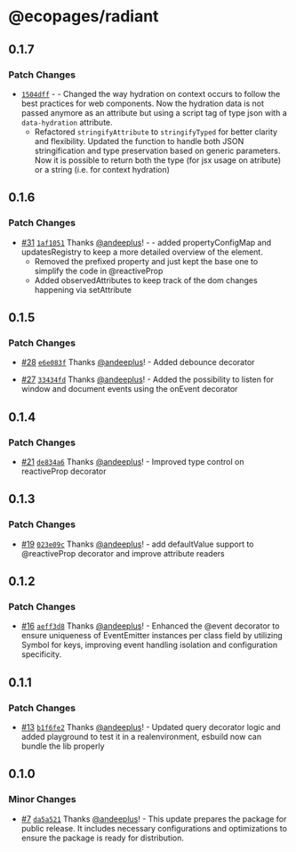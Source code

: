 # @ecopages/radiant

## 0.1.7

### Patch Changes

- [`1504dff`](https://github.com/ecopages/radiant/commit/1504dffb70da7dfd955faf61ea45f03b2427803b) - - Changed the way hydration on context occurs to follow the best practices for web components. Now the hydration data is not passed anymore as an attribute but using a script tag of type json with a `data-hydration` attribute.
  - Refactored `stringifyAttribute` to `stringifyTyped` for better clarity and flexibility. Updated the function to handle both JSON stringification and type preservation based on generic parameters. Now it is possible to return both the type (for jsx usage on atribute) or a string (i.e. for context hydration)

## 0.1.6

### Patch Changes

- [#31](https://github.com/ecopages/radiant/pull/31) [`1af1051`](https://github.com/ecopages/radiant/commit/1af1051af5f119e92690b3aa6a653075faddbc03) Thanks [@andeeplus](https://github.com/andeeplus)! - - added propertyConfigMap and updatesRegistry to keep a more detailed overview of the element.
  - Removed the prefixed property and just kept the base one to simplify the code in @reactiveProp
  - Added observedAttributes to keep track of the dom changes happening via setAttribute

## 0.1.5

### Patch Changes

- [#28](https://github.com/ecopages/radiant/pull/28) [`e6e083f`](https://github.com/ecopages/radiant/commit/e6e083fe6cdb0c021bf435f2e312c0d892c4867f) Thanks [@andeeplus](https://github.com/andeeplus)! - Added debounce decorator

- [#27](https://github.com/ecopages/radiant/pull/27) [`33434fd`](https://github.com/ecopages/radiant/commit/33434fd54342e99670c852709dd9546be13f3f71) Thanks [@andeeplus](https://github.com/andeeplus)! - Added the possibility to listen for window and document events using the onEvent decorator

## 0.1.4

### Patch Changes

- [#21](https://github.com/ecopages/radiant/pull/21) [`de834a6`](https://github.com/ecopages/radiant/commit/de834a6692da41f5c671abeb16ddc325367aca7e) Thanks [@andeeplus](https://github.com/andeeplus)! - Improved type control on reactiveProp decorator

## 0.1.3

### Patch Changes

- [#19](https://github.com/ecopages/radiant/pull/19) [`023e09c`](https://github.com/ecopages/radiant/commit/023e09c48ef4b8d0a34864c847475abf926baace) Thanks [@andeeplus](https://github.com/andeeplus)! - add defaultValue support to @reactiveProp decorator and improve attribute readers

## 0.1.2

### Patch Changes

- [#16](https://github.com/ecopages/radiant/pull/16) [`aeff3d8`](https://github.com/ecopages/radiant/commit/aeff3d827f59c326d130926e14c7060304e99852) Thanks [@andeeplus](https://github.com/andeeplus)! - Enhanced the @event decorator to ensure uniqueness of EventEmitter instances per class field by utilizing Symbol for keys, improving event handling isolation and configuration specificity.

## 0.1.1

### Patch Changes

- [#13](https://github.com/ecopages/radiant/pull/13) [`b1f6fe2`](https://github.com/ecopages/radiant/commit/b1f6fe27f61e4451f66dc2e188d5b6dfabc27d73) Thanks [@andeeplus](https://github.com/andeeplus)! - Updated query decorator logic and added playground to test it in a realenvironment, esbuild now can bundle the lib properly

## 0.1.0

### Minor Changes

- [#7](https://github.com/ecopages/radiant/pull/7) [`da5a521`](https://github.com/ecopages/radiant/commit/da5a52132d1fe3bc198d3d654dbf927c4fc676d2) Thanks [@andeeplus](https://github.com/andeeplus)! - This update prepares the package for public release. It includes necessary configurations and optimizations to ensure the package is ready for distribution.
